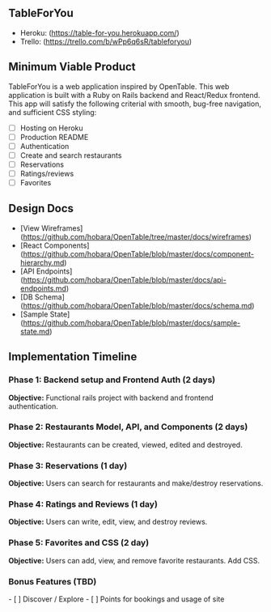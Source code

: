 <h2>TableForYou</h2>

* Heroku: (https://table-for-you.herokuapp.com/)
* Trello: (https://trello.com/b/wPp6q6sR/tableforyou)

<h2>Minimum Viable Product</h2>

TableForYou is a web application inspired by OpenTable.
This web application is built with a Ruby on Rails backend and React/Redux frontend.
This app will satisfy the following criterial with smooth, bug-free navigation, and sufficient CSS styling:

- [ ] Hosting on Heroku
- [ ] Production README
- [ ] Authentication
- [ ] Create and search restaurants
- [ ] Reservations
- [ ] Ratings/reviews
- [ ] Favorites

<h2>Design Docs</h2>

* [View Wireframes] (https://github.com/hobara/OpenTable/tree/master/docs/wireframes)
* [React Components] (https://github.com/hobara/OpenTable/blob/master/docs/component-hierarchy.md)
* [API Endpoints] (https://github.com/hobara/OpenTable/blob/master/docs/api-endpoints.md)
* [DB Schema] (https://github.com/hobara/OpenTable/blob/master/docs/schema.md)
* [Sample State] (https://github.com/hobara/OpenTable/blob/master/docs/sample-state.md)

<h2>Implementation Timeline</h2>

<h3>Phase 1: Backend setup and Frontend Auth (2 days)</h3>

<b>Objective:</b> Functional rails project with backend and frontend authentication.

<h3>Phase 2: Restaurants Model, API, and Components (2 days)</h3>

<b>Objective:</b> Restaurants can be created, viewed, edited and destroyed.

<h3>Phase 3: Reservations (1 day)</h3>

<b>Objective:</b> Users can search for restaurants and make/destroy reservations.

<h3>Phase 4: Ratings and Reviews (1 day)</h3>

<b>Objective:</b> Users can write, edit, view, and destroy reviews.

<h3>Phase 5: Favorites and CSS (2 day)</h3>

<b>Objective:</b> Users can add, view, and remove favorite restaurants. Add CSS.

<h3>Bonus Features (TBD)</h3>
- [ ] Discover / Explore
- [ ] Points for bookings and usage of site
